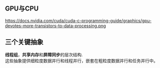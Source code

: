 ## GPU与CPU ##  
<image>https://docs.nvidia.com/cuda/cuda-c-programming-guide/graphics/gpu-devotes-more-transistors-to-data-processing.png</image>
## 三个关键抽象 ##  
**线程组**，**共享内存**和**屏障同步**的层次结构.  
这些抽象提供细粒度数据并行和线程并行，嵌套在粗粒度数据并行和任务并行中。  
